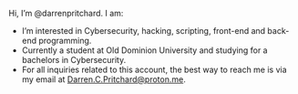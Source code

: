Hi, I’m @darrenpritchard.
I am:
- I’m interested in Cybersecurity, hacking, scripting, front-end and back-end programming.
- Currently a student at Old Dominion University and studying for a bachelors in Cybersecurity.
- For all inquiries related to this account, the best way to reach me is via my email at Darren.C.Pritchard@proton.me.
<!---
darrenpritchard/darrenpritchard is a ✨ special ✨ repository because its `README.md` (this file) appears on your GitHub profile.
You can click the Preview link to take a look at your changes.
--->
